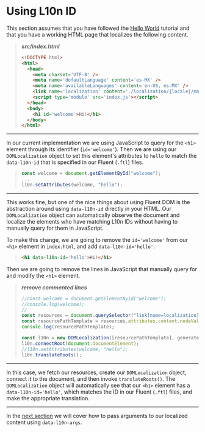 # Using L10n ID

This section assumes that you have followed the [Hello World](./tutorial.md) tutorial and that you have a working HTML page that localizes the following content.
> **_src/index.html_**
> ```HTML
> <!DOCTYPE html>
> <html>
>   <head>
>     <meta charset='UTF-8' />
>     <meta name='defaultLanguage' content='es-MX' />
>     <meta name='availableLanguages' content='en-US, es-MX' />
>     <link name='localization' content='./localization/{locale}/main.ftl' />
>     <script type='module' src='index.js'></script>
>   </head>
>   <body>
>     <h1 id='welcome'>Hi!</h1>
>   </body>
> </html>
> ```

---

In our current implementation we are using JavaScript to query for the `<h1>` element through its identifier (`id='welcome'`). Then we are using our `DOMLocalization` object to set this element's attributes to `hello` to match the `data-l10n-id` that is specified in our Fluent (`.ftl`) files.
> ```JavaScript
> const welcome = document.getElementById("welcome");
> ...
> l10n.setAttributes(welcome, "hello");
> ```

---

This works fine, but one of the nice things about using Fluent DOM is the abstraction around using `data-l10n-id` directly in your HTML. Our `DOMLocalization` object can automatically observe the document and localize the elements who have matching L10n IDs without having to manually query for them in JavaScript.

To make this change, we are going to remove the `id='welcome'` from our `<h1>` element in `index.html`, and add `data-l10n-id='hello'`.
> ```HTML
> <h1 data-l10n-id='hello'>Hi!</h1>
> ```


Then we are going to remove the lines in JavaScript that manually query for and modify the `<h1>` element.
> **_remove commented lines_**
> ```JavaScript
> //const welcome = document.getElementById("welcome");
> //console.log(welcome);
> //
> const resources = document.querySelector("link[name=localization]");
> const resourcePathTemplate = resources.attributes.content.nodeValue;
> console.log(resourcePathTemplate);
>
> const l10n = new DOMLocalization([resourcePathTemplate], generateBundles);
> l10n.connectRoot(document.documentElement);
> //l10n.setAttributes(welcome, "hello");
> l10n.translateRoots();
> ```

---

In this case, we fetch our resources, create our `DOMLocalization` object, connect it to the document, and then invoke `translateRoots()`. The `DOMLocalization` object will automatically see that our `<h1>` element has a `data-l10n-id='hello'`, which matches the ID in our Fluent (`.ftl`) files, and make the appropriate translation.

---

In the [next section](./using-l10n-args.md) we will cover how to pass arguments to our localized content using `data-l10n-args`.